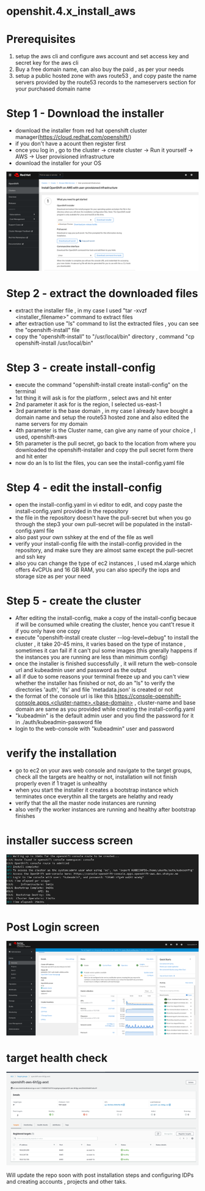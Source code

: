 # openshit.4.x_install_aws

# Prerequisites
  1. setup the aws cli and configure aws account and set access key and secret key for the aws cli
  2. Buy a free domain name, can also buy the paid , as per your needs
  3. setup a public hosted zone with aws route53 , and copy paste the name servers provided by the 
     route53 records to the nameservers section for your purchased domain name

# Step 1 - Download the installer
   - download the installer from red hat openshift cluster manager(https://cloud.redhat.com/openshift/)
   - if you don't have a acount then register first
   - once you log in , go to the cluster -> create cluster -> Run it yourself -> AWS -> User provisioned infrastructure
   - download the installer for your OS

![installer download](./screens/installer-download.png)

# Step 2 - extract the downloaded files
   - extract the installer file , in my case I used "tar -xvzf <installer_filename>" command to extract files
   - after extraction use "ls" command to list the extracted files , you can see the "openshift-install" file
   - copy the "openshift-install" to "/usr/local/bin" directory , command "cp openshift-install /usr/local/bin"

# Step 3 - create install-config
   - execute the command "openshift-install create install-config" on the terminal
   - 1st thing it will ask is for the platform , select aws and hit enter
   - 2nd parameter it ask for is the region, I selected us-east-1
   - 3rd parameter is the base domain , in my case I already have bought a domain name and setup the route53 
     hosted zone and also edited the name servers for my domain
   - 4th  parameter is the Cluster name, can give any name of your choice , I used, openshift-aws
   - 5th parameter is the pull secret, go back to the location from where you downloaded the openshift-installer
     and copy the pull secret form there and hit enter
   - now do an ls to list the files, you can see the install-config.yaml file

# Step 4 - edit the install-config
   - open the install-config.yaml in vi editor to edit, and copy paste the install-config.yaml provided in the repository
   - the file in the repository doesn't have the pull-secret but when you go through the step3 your own pull-secret will be populated in the
     install-config.yaml file
   - also past your own sshkey at the end of the file as well
   - verify your install-config file with the install-config provided in the repository, and make sure they are almost same 
     except the pull-secret and ssh key
   - also you can change the type of ec2 instances , I used m4.xlarge which offers 4vCPUs and 16 GB RAM, you can also specify 
     the iops and storage size as per your need

# Step 5 - create the cluster
   - After editing the install-config, make a copy of the install-config becaue if will be consumed while creating the cluster, 
     hence you cant't resue it if you only have one copy
   - execute "openshift-install create cluster --log-level=debug" to install the cluster , it take 20-45 mins, it varies based on the
     type of instance , sometimes it can fail if it can't pul some images (this gnerally happens if the instances you are running are
     less than minimum config)
   - once the installer is finished successfully , it will return the web-console url and kubeadmin user and password as the output
   - all if due to some reasons your terminal freeze up and you can't view whether the installer has finished or not, do an "ls"
     to verify the directories 'auth', 'tls' and file 'metadata.json' is created or not
   - the format of the console url is like this https://console-openshift-console.apps.<cluster-name>.<base-domain> , 
     cluster-name and base domain are same as you provided while creating the install-config.yaml
   - "kubeadmin" is the default admin user and you find the password for it in ./auth/kubeadmin-password file
   - login to the web-console with "kubeadmin" user and password



# verify the installation
   - go to ec2 on your aws web console and navigate to the target groups, check all the targets are healthy or not, 
     installation will not finish properly even if 1 traget is unhealthy
   - when you start the installer it creates a bootstrap instance which terminates once everythin all the targets are helathy and ready
   - verify that the all the master node instances are running
   - also verify the worker instances are running and healthy after bootstrap finishes


# installer success screen

![installer success](./screens/installer-success-screen.png)


# Post Login screen

![post login screen](./screens/post-login.png)


# target health check

![health check screen](./screens/target-health-check.png)




Will update the repo soon with post installation steps and configuring IDPs and creating accounts , projects and other taks.